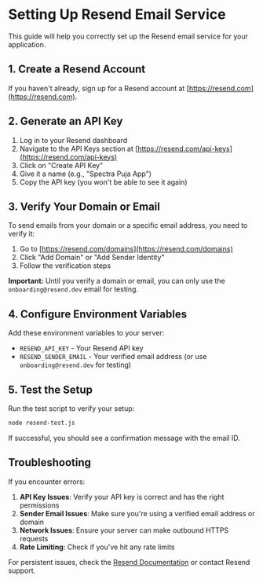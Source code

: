 # Setting Up Resend Email Service

This guide will help you correctly set up the Resend email service for your application.

## 1. Create a Resend Account

If you haven't already, sign up for a Resend account at [https://resend.com](https://resend.com).

## 2. Generate an API Key

1. Log in to your Resend dashboard
2. Navigate to the API Keys section at [https://resend.com/api-keys](https://resend.com/api-keys)
3. Click on "Create API Key"
4. Give it a name (e.g., "Spectra Puja App")
5. Copy the API key (you won't be able to see it again)

## 3. Verify Your Domain or Email

To send emails from your domain or a specific email address, you need to verify it:

1. Go to [https://resend.com/domains](https://resend.com/domains)
2. Click "Add Domain" or "Add Sender Identity"
3. Follow the verification steps

**Important:** Until you verify a domain or email, you can only use the `onboarding@resend.dev` email for testing.

## 4. Configure Environment Variables

Add these environment variables to your server:

- `RESEND_API_KEY` - Your Resend API key
- `RESEND_SENDER_EMAIL` - Your verified email address (or use `onboarding@resend.dev` for testing)

## 5. Test the Setup

Run the test script to verify your setup:

```bash
node resend-test.js
```

If successful, you should see a confirmation message with the email ID.

## Troubleshooting

If you encounter errors:

1. **API Key Issues**: Verify your API key is correct and has the right permissions
2. **Sender Email Issues**: Make sure you're using a verified email address or domain
3. **Network Issues**: Ensure your server can make outbound HTTPS requests
4. **Rate Limiting**: Check if you've hit any rate limits

For persistent issues, check the [Resend Documentation](https://resend.com/docs) or contact Resend support.
